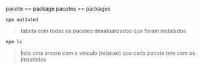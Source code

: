 pacote == package
pacotes == packages


```
npm outdated
```

> tabela com todas os pacotes desatualizados que foram instalados

```
npm ls
```

> lista uma arvore com o vinculo (relacao) que cada pacote tem com os instalados
